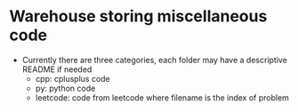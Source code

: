 # Warehouse storing miscellaneous code

* Currently there are three categories, each folder may have a descriptive README if needed
  * cpp: cplusplus code
  * py: python code
  * leetcode: code from leetcode where filename is the index of problem
